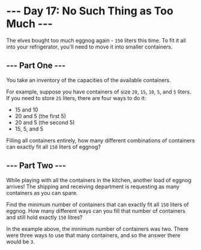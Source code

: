 # --- Day 17: No Such Thing as Too Much ---
The elves bought too much eggnog again - `150` liters this time. To fit it all into your refrigerator, you'll need to move it into smaller containers.

## --- Part One ---
You take an inventory of the capacities of the available containers.

For example, suppose you have containers of size `20`, `15`, `10`, `5`, and `5` liters. If you need to store `25` liters, there are four ways to do it:

* 15 and 10
* 20 and 5 (the first 5)
* 20 and 5 (the second 5)
* 15, 5, and 5

Filling all containers entirely, how many different combinations of containers can exactly fit all `150` liters of eggnog?

## --- Part Two ---
While playing with all the containers in the kitchen, another load of eggnog arrives! The shipping and receiving department is requesting as many containers as you can spare.

Find the minimum number of containers that can exactly fit all `150` liters of eggnog. How many different ways can you fill that number of containers and still hold exactly `150` litres?

In the example above, the minimum number of containers was two. There were three ways to use that many containers, and so the answer there would be `3`.
